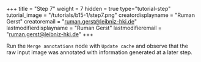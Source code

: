 +++
title = "Step 7"
weight = 7
hidden = true
type="tutorial-step"
tutorial_image = "/tutorials/b15-1/step7.png"
creatordisplayname = "Ruman Gerst"
creatoremail = "ruman.gerst@leibniz-hki.de"
lastmodifierdisplayname = "Ruman Gerst"
lastmodifieremail = "ruman.gerst@leibniz-hki.de"
+++

Run the `Merge annotations` node with `Update cache` and observe that the raw input image was annotated with information generated at a later step.

